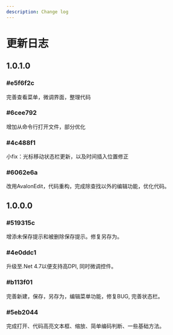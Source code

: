 ```yaml
---
description: Change log
---
```


# 更新日志

## 1.0.1.0

### \#e5f6f2c

完善查看菜单，微调界面，整理代码

### \#6cee792

增加从命令行打开文件，部分优化

### \#4c488f1

小fix：光标移动状态栏更新，以及时间插入位置修正

### \#6062e6a

改用AvalonEdit，代码重构，完成除查找以外的编辑功能，优化代码。

## 1.0.0.0

### \#519315c

增添未保存提示和被删除保存提示。修复另存为。

### \#4e0ddc1

升级至.Net 4.7以便支持高DPI, 同时微调控件。

### \#b113f01

完善新建，保存，另存为，编辑菜单功能，修复BUG, 完善状态栏。

### \#5eb2044

完成打开、代码高亮文本框、缩放、简单编码判断、一些基础方法。



